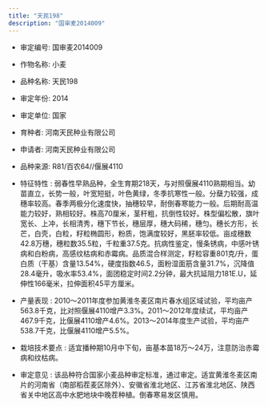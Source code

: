 ```yaml
---
title: "天民198"
description: "国审麦2014009"
---
```

* 审定编号:  国审麦2014009

*  作物名称:  小麦

*  品种名称:  天民198

*  审定年份:  2014

*  审定单位:  国家

* 育种者:  河南天民种业有限公司

*  申请者:  河南天民种业有限公司

*  品种来源:  R81/百农64//偃展4110

*  特征特性 : 
弱春性早熟品种，全生育期218天，与对照偃展4110熟期相当。幼苗直立，长势一般，叶宽短挺，叶色黄绿，冬季抗寒性一般。分蘖力较强，成穗率较高。春季两极分化速度快，抽穗较早，耐倒春寒能力一般。后期耐高温能力较好，熟相较好。株高70厘米，茎秆粗，抗倒性较好。株型偏松散，旗叶宽长、上冲，长相清秀，穗下节长，穗层厚，穗大码稀，穗匀。穗长方形，长芒，白壳，白粒，籽粒椭圆形，粉质，饱满度较好，黑胚率较低。亩成穗数42.8万穗，穗粒数35.5粒，千粒重37.5克。抗病性鉴定，慢条锈病，中感叶锈病和白粉病，高感纹枯病和赤霉病。品质混合样测定，籽粒容重801克/升，蛋白质（干基）含量13.54%，硬度指数46.5，面粉湿面筋含量31.7%，沉降值28.4毫升，吸水率53.4%，面团稳定时间2.2分钟，最大抗延阻力181E.U，延伸性166毫米，拉伸面积45平方厘米。
 
*  产量表现 : 
2010～2011年度参加黄淮冬麦区南片春水组区域试验，平均亩产563.8千克，比对照偃展4110增产3.3%。2011～2012年度续试，平均亩产467.9千克，比偃展4110增产4.6%。2013～2014年度生产试验，平均亩产538.7千克，比偃展4110增产5.5%。

*  栽培技术要点 : 
适宜播种期10月中下旬，亩基本苗18万～24万，注意防治赤霉病和纹枯病。

*  审定意见 : 
该品种符合国家小麦品种审定标准，通过审定。适宜黄淮冬麦区南片的河南省（南部稻茬麦区除外）、安徽省淮北地区、江苏省淮北地区、陕西省关中地区高中水肥地块中晚茬种植。倒春寒易发区慎用。
